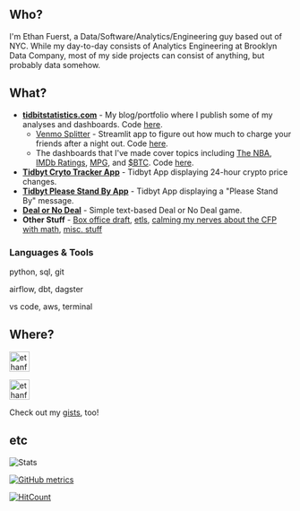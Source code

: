 ## Who?

I'm Ethan Fuerst, a Data/Software/Analytics/Engineering guy based out of NYC. While my day-to-day consists of Analytics Engineering at Brooklyn Data Company, most of my side projects can consist of anything, but probably data somehow.

## What?

* **[tidbitstatistics.com](https://tidbitstatistics.com)** - My blog/portfolio where I publish some of my analyses and dashboards. Code [here](https://github.com/ethanfuerst/tidbitstatistics).
  * [Venmo Splitter](http://tidbitstatistics.com/dashboards/venmo_splitter/) - Streamlit app to figure out how much to charge your friends after a night out. Code [here](https://github.com/ethanfuerst/venmo-splitter).
  * The dashboards that I've made cover topics including [The NBA](http://tidbitstatistics.com/dashboards/nba/), [IMDb Ratings](http://tidbitstatistics.com/dashboards/imdb_ratings/), [MPG](http://tidbitstatistics.com/dashboards/mpg/), and [$BTC](http://tidbitstatistics.com/dashboards/bitcoin/). Code [here](https://github.com/ethanfuerst?tab=repositories&q=plotly).
* **[Tidbyt Cryto Tracker App](https://github.com/tidbyt/community/tree/main/apps/cryptotracker)** - Tidbyt App displaying 24-hour crypto price changes.
* **[Tidbyt Please Stand By App](https://github.com/tidbyt/community/pull/909)** - Tidbyt App displaying a "Please Stand By" message.
* **[Deal or No Deal](https://github.com/ethanfuerst/deal-or-no-deal)** - Simple text-based Deal or No Deal game.
* **Other Stuff** - [Box office draft](https://github.com/ethanfuerst/box-office-tracking), [etls](https://github.com/ethanfuerst/weatherstocking), [calming my nerves about the CFP with math](https://github.com/ethanfuerst/cfp_pct/blob/main/calc.py), [misc. stuff](https://github.com/ethanfuerst/time-travel-dwh/blob/main/data_creator.py)

### Languages & Tools

python, sql, git

airflow, dbt, dagster

vs code, aws, terminal

## Where?

[<img align="" alt="ethanfuerst | Twitter" width="36px" src="https://cdn.jsdelivr.net/npm/simple-icons@v3/icons/twitter.svg" />](https://twitter.com/ethanfuerst)

[<img align="" alt="ethanfuerst | LnkedIn" width="36px" src="https://cdn.jsdelivr.net/npm/simple-icons@v3/icons/linkedin.svg" />](https://www.linkedin.com/in/ethanfuerst/)

Check out my [gists](https://gist.github.com/ethanfuerst), too!

## etc

![Stats](https://github-readme-stats.vercel.app/api?username=ethanfuerst&show_icons=true)

[![GitHub metrics](https://metrics.lecoq.io/ethanfuerst?base.community=0&base.repositories=0&base.metadata=0)](https://github.com/lowlighter/metrics)

[![HitCount](https://hits.dwyl.com/ethanfuerst/ethanfuerst.svg)](http://hits.dwyl.com/ethanfuerst/ethanfuerst)
